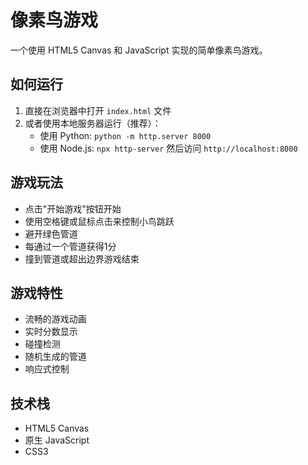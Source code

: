 # 像素鸟游戏

一个使用 HTML5 Canvas 和 JavaScript 实现的简单像素鸟游戏。

## 如何运行

1. 直接在浏览器中打开 `index.html` 文件
2. 或者使用本地服务器运行（推荐）：
   - 使用 Python: `python -m http.server 8000`
   - 使用 Node.js: `npx http-server`
   然后访问 `http://localhost:8000`

## 游戏玩法

- 点击"开始游戏"按钮开始
- 使用空格键或鼠标点击来控制小鸟跳跃
- 避开绿色管道
- 每通过一个管道获得1分
- 撞到管道或超出边界游戏结束

## 游戏特性

- 流畅的游戏动画
- 实时分数显示
- 碰撞检测
- 随机生成的管道
- 响应式控制

## 技术栈

- HTML5 Canvas
- 原生 JavaScript
- CSS3 